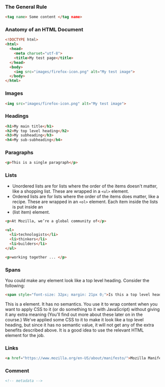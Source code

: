 ### The General Rule

``` html
<tag name> Some content </tag name>
```

### Anatomy of an HTML Document

``` html
<!DOCTYPE html>
<html>
  <head>
    <meta charset="utf-8">
    <title>My test page</title>
  </head>
  <body>
    <img src="images/firefox-icon.png" alt="My test image">
  </body>
</html>
```
### Images

``` html
<img src="images/firefox-icon.png" alt="My test image">
```
### Headings

``` html
<h1>My main title</h1>
<h2>My top level heading</h2>
<h3>My subheading</h3>
<h4>My sub-subheading</h4>
```

### Paragraphs

``` html
<p>This is a single paragraph</p>
```

### Lists

- Unordered lists are for lists where the order of the items doesn't matter, like a shopping list. These are wrapped in a `<ul>` element.
- Ordered lists are for lists where the order of the items does matter, like a recipe. These are wrapped in an `<ol>` element.
Each item inside the lists is put inside an <li> (list item) element.

``` html
<p>At Mozilla, we’re a global community of</p>
    
<ul> 
  <li>technologists</li>
  <li>thinkers</li>
  <li>builders</li>
</ul>

<p>working together ... </p>
```
### Spans

You could make any element look like a top level heading. Consider the following:

``` html
<span style="font-size: 32px; margin: 21px 0;">Is this a top level heading?</span>
```

This is a <span> element. It has no semantics. You use it to wrap content when you want to apply CSS to it (or do something to it with JavaScript) without giving it any extra meaning (You'll find out more about these later on in the course.) We've applied some CSS to it to make it look like a top level heading, but since it has no semantic value, it will not get any of the extra benefits described above. It is a good idea to use the relevant HTML element for the job.

### Links

``` html
<a href="https://www.mozilla.org/en-US/about/manifesto/">Mozilla Manifesto</a>
```
### Comment 

``` html
<!-- metadata -->
```
